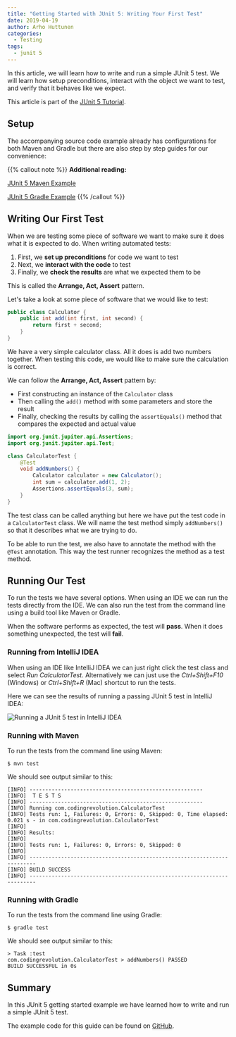 ```yaml
---
title: "Getting Started with JUnit 5: Writing Your First Test"
date: 2019-04-19
author: Arho Huttunen
categories:
  - Testing
tags:
  - junit 5
---
```


In this article, we will learn how to write and run a simple JUnit 5 test. We will learn how setup preconditions, interact with the object we want to test, and verify that it behaves like we expect.

This article is part of the [JUnit 5 Tutorial](/junit-5-tutorial).

## Setup

The accompanying source code example already has configurations for both Maven and Gradle but there are also step by step guides for our convenience:

{{% callout note %}}
**Additional reading:**

[JUnit 5 Maven Example](/junit-5-maven-example/)

[JUnit 5 Gradle Example](/junit-5-gradle-example/)
{{% /callout %}}


## Writing Our First Test

When we are testing some piece of software we want to make sure it does what it is expected to do. When writing automated tests:

1. First, we **set up preconditions** for code we want to test
2. Next, we **interact with the code** to test
3. Finally, we **check the results** are what we expected them to be

This is called the **Arrange, Act, Assert** pattern.

Let's take a look at some piece of software that we would like to test:

```java
public class Calculator {
    public int add(int first, int second) {
        return first + second;
    }
}
```

We have a very simple calculator class. All it does is add two numbers together. When testing this code, we would like to make sure the calculation is correct.

We can follow the **Arrange, Act, Assert** pattern by:

- First constructing an instance of the `Calculator` class
- Then calling the `add()` method with some parameters and store the result
- Finally, checking the results by calling the `assertEquals()` method that compares the expected and actual value

```java
import org.junit.jupiter.api.Assertions;
import org.junit.jupiter.api.Test;

class CalculatorTest {
    @Test
    void addNumbers() {
        Calculator calculator = new Calculator();
        int sum = calculator.add(1, 2);
        Assertions.assertEquals(3, sum);
    }
}
```

The test class can be called anything but here we have put the test code in a `CalculatorTest` class. We will name the test method simply `addNumbers()` so that it describes what we are trying to do.

To be able to run the test, we also have to annotate the method with the `@Test` annotation. This way the test runner recognizes the method as a test method.

## Running Our Test

To run the tests we have several options. When using an IDE we can run the tests directly from the IDE. We can also run the test from the command line using a build tool like Maven or Gradle.

When the software performs as expected, the test will **pass**. When it does something unexpected, the test will **fail**.

### Running from IntelliJ IDEA

When using an IDE like IntelliJ IDEA we can just right click the test class and select _Run CalculatorTest_. Alternatively we can just use the _Ctrl+Shift+F10_ (Windows) or _Ctrl+Shift+R_ (Mac) shortcut to run the tests.

Here we can see the results of running a passing JUnit 5 test in IntelliJ IDEA:

![Running a JUnit 5 test in IntelliJ IDEA](/media/junit-5-running-test-intellij-idea.png)

### Running with Maven

To run the tests from the command line using Maven:

```
$ mvn test
```

We should see output similar to this:

```
[INFO] -------------------------------------------------------
[INFO]  T E S T S
[INFO] -------------------------------------------------------
[INFO] Running com.codingrevolution.CalculatorTest
[INFO] Tests run: 1, Failures: 0, Errors: 0, Skipped: 0, Time elapsed: 0.021 s - in com.codingrevolution.CalculatorTest
[INFO] 
[INFO] Results:
[INFO] 
[INFO] Tests run: 1, Failures: 0, Errors: 0, Skipped: 0
[INFO] 
[INFO] ------------------------------------------------------------------------
[INFO] BUILD SUCCESS
[INFO] ------------------------------------------------------------------------
```

### Running with Gradle

To run the tests from the command line using Gradle:

```
$ gradle test
```

We should see output similar to this:

```
> Task :test
com.codingrevolution.CalculatorTest > addNumbers() PASSED
BUILD SUCCESSFUL in 0s
```

## Summary

In this JUnit 5 getting started example we have learned how to write and run a simple JUnit 5 test.

The example code for this guide can be found on [GitHub](https://github.com/arhohuttunen/junit5-examples/tree/master/junit5-starter).
